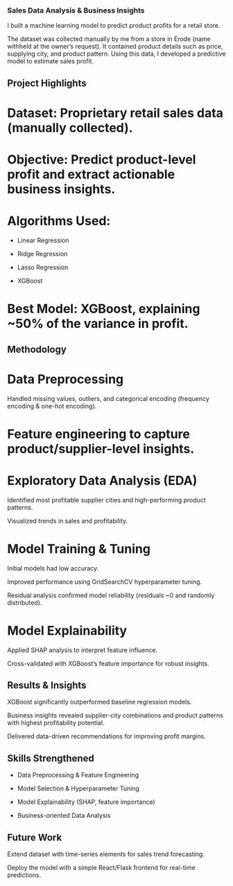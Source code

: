 ### Sales Data Analysis & Business Insights

I built a machine learning model to predict product profits for a retail store.

The dataset was collected manually by me from a store in Erode (name withheld at the owner’s request). It contained product details such as price, supplying city, and product pattern. Using this data, I developed a predictive model to estimate sales profit.

## Project Highlights

# Dataset: Proprietary retail sales data (manually collected).

# Objective: Predict product-level profit and extract actionable business insights.

# Algorithms Used:

* Linear Regression

 * Ridge Regression

* Lasso Regression

* XGBoost

# Best Model: XGBoost, explaining ~50% of the variance in profit.

## Methodology

# Data Preprocessing

Handled missing values, outliers, and categorical encoding (frequency encoding & one-hot encoding).

# Feature engineering to capture product/supplier-level insights.

# Exploratory Data Analysis (EDA)

Identified most profitable supplier cities and high-performing product patterns.

Visualized trends in sales and profitability.

# Model Training & Tuning

Initial models had low accuracy.

Improved performance using GridSearchCV hyperparameter tuning.

Residual analysis confirmed model reliability (residuals ~0 and randomly distributed).

# Model Explainability

Applied SHAP analysis to interpret feature influence.

Cross-validated with XGBoost’s feature importance for robust insights.

## Results & Insights

XGBoost significantly outperformed baseline regression models.

Business insights revealed supplier-city combinations and product patterns with highest profitability potential.

Delivered data-driven recommendations for improving profit margins.

## Skills Strengthened

* Data Preprocessing & Feature Engineering

* Model Selection & Hyperparameter Tuning

* Model Explainability (SHAP, feature importance)

* Business-oriented Data Analysis

## Future Work

Extend dataset with time-series elements for sales trend forecasting.

Deploy the model with a simple React/Flask frontend for real-time predictions.
